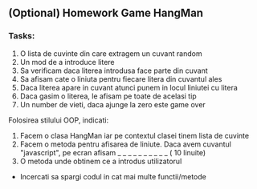 ## (Optional) Homework Game HangMan

### Tasks:

1. O lista de cuvinte din care extragem un cuvant random
2. Un mod de a introduce litere
3. Sa verificam daca literea introdusa face parte din cuvant
4. Sa afisam cate o liniuta pentru fiecare litera din cuvantul ales
5. Daca literea apare in cuvant atunci punem in locul liniutei cu litera
6. Daca gasim o literea, le afisam pe toate de acelasi tip
7. Un number de vieti, daca ajunge la zero este game over

Folosirea stilului OOP, indicati:

1. Facem o clasa HangMan iar pe contextul clasei tinem lista de cuvinte
2. Facem o metoda pentru afisarea de liniute. Daca avem cuvantul "javascript", pe ecran afisam \_ \_ \_ \_ \_ \_ \_ \_ \_ \_ ( 10 linuite)
3. O metoda unde obtinem ce a introdus utilizatorul

- Incercati sa spargi codul in cat mai multe functii/metode
